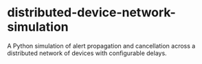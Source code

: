 # distributed-device-network-simulation
A Python simulation of alert propagation and cancellation across a distributed network of devices with configurable delays.
